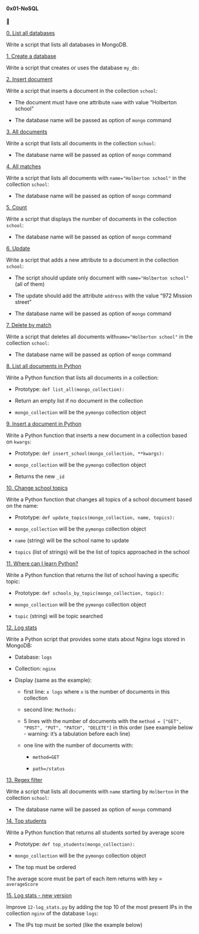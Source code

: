 #### 0x01-NoSQL

:page_with_curl:

[0. List all databases](0-list_databases)

Write a script that lists all databases in MongoDB.

[1. Create a database](1-use_or_create_database)

Write a script that creates or uses the database `my_db:`

[2. Insert document](2-insert)

Write a script that inserts a document in the collection `school`:

- The document must have one attribute `name` with value “Holberton school”

- The database name will be passed as option of `mongo` command

[3. All documents](3-all)

Write a script that lists all documents in the collection `school`:

- The database name will be passed as option of `mongo` command

[4. All matches](4-match)

Write a script that lists all documents with `name="Holberton school"` in the collection `school`:

- The database name will be passed as option of `mongo` command

[5. Count](5-count)

Write a script that displays the number of documents in the collection `school`:

- The database name will be passed as option of `mongo` command

[6. Update](6-update)

Write a script that adds a new attribute to a document in the collection `school`:

- The script should update only document with `name="Holberton school"` (all of them)

- The update should add the attribute `address` with the value “972 Mission street”

- The database name will be passed as option of `mongo` command

[7. Delete by match](7-delete)

Write a script that deletes all documents with`name="Holberton school"` in the collection `school`:

- The database name will be passed as option of `mongo` command

[8. List all documents in Python](8-all.py)

Write a Python function that lists all documents in a collection:

- Prototype: `def list_all(mongo_collection):`

- Return an empty list if no document in the collection

- `mongo_collection` will be the `pymongo` collection object

[9. Insert a document in Python](9-insert_school.py)

Write a Python function that inserts a new document in a collection based on `kwargs`:

- Prototype: `def insert_school(mongo_collection, **kwargs):`

- `mongo_collection` will be the `pymongo` collection object

- Returns the new `_id`

[10. Change school topics](10-update_topics.py)

Write a Python function that changes all topics of a school document based on the name:

- Prototype: `def update_topics(mongo_collection, name, topics):`

- `mongo_collection` will be the `pymongo` collection object

- `name` (string) will be the school name to update

- `topics` (list of strings) will be the list of topics approached in the school

[11. Where can I learn Python?](11-schools_by_topic.py)

Write a Python function that returns the list of school having a specific topic:

- Prototype: `def schools_by_topic(mongo_collection, topic):`

- `mongo_collection` will be the `pymongo` collection object

- `topic` (string) will be topic searched

[12. Log stats](12-log_stats.py)

Write a Python script that provides some stats about Nginx logs stored in MongoDB:

- Database: `logs`

- Collection: `nginx`

- Display (same as the example):

    - first line: `x logs` where `x` is the number of documents in this collection
    - second line: `Methods:`

    - 5 lines with the number of documents with the `method = ["GET", "POST", "PUT", "PATCH", "DELETE"]` in this order (see example below - warning: it’s a tabulation before each line)

    - one line with the number of documents with:

        - `method=GET`

        - `path=/status`

[13. Regex filter](100-find)

Write a script that lists all documents with `name` starting by `Holberton` in the collection `school`:

- The database name will be passed as option of `mongo` command

[14. Top students](101-students.py)

Write a Python function that returns all students sorted by average score

- Prototype: `def top_students(mongo_collection):`

- `mongo_collection` will be the `pymongo` collection object

- The top must be ordered

The average score must be part of each item returns with key = `averageScore`

[15. Log stats - new version](102-log_stats.py)

Improve `12-log_stats.py` by adding the top 10 of the most present IPs in the collection `nginx` of the database `logs`:

- The IPs top must be sorted (like the example below)
